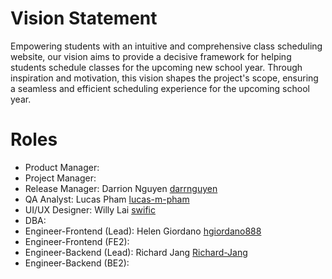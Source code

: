 # Vision Statement

Empowering students with an intuitive and comprehensive class scheduling website,
our vision aims to provide a decisive framework for helping students schedule
classes for the upcoming new school year. Through inspiration and motivation,
this vision shapes the project's scope, ensuring a seamless and efficient
scheduling experience for the upcoming school year.

# Roles

- Product Manager:
- Project Manager:
- Release Manager: Darrion Nguyen [darrnguyen](https://codermerlin.academy/users/darrion-nguyen/Digital%20Portfolio/index.html )
- QA Analyst: Lucas Pham [lucas-m-pham](https://codermerlin.academy/users/lucas-pham/Digital%20Portfolio/index.html )
- UI/UX Designer: Willy Lai [swific](https://codermerlin.academy/users/willy-lai/Digital%20Portfolio/index.html )
- DBA:
- Engineer-Frontend (Lead): Helen Giordano  [hgiordano888](https://codermerlin.academy/users/helen-giordano/Digital%20Portfolio/index.html )
- Engineer-Frontend (FE2):
- Engineer-Backend (Lead): Richard Jang  [Richard-Jang](https://codermerlin.academy/users/ming-ruei-jang/Digital%20Portfolio/index.html )
- Engineer-Backend (BE2):
